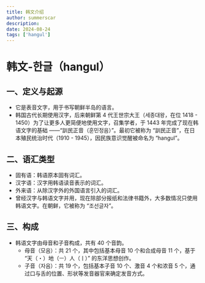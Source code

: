 ```yaml
---
title: 韩文介绍
author: summerscar
description:
date: 2024-08-24
tags: ['hangul']
---
```


# 韩文-한글（hangul）

## 一、定义与起源
* 它是表音文字，用于书写朝鲜半岛的语言。
* 韩国古代长期使用汉字，后来朝鲜第 4 代王世宗大王（세종대왕，在位 1418 - 1450）为了让更多人更简便地使用文字，召集学者，于 1443 年完成了现在韩语文字的基础 ——“訓民正音（훈민정음）”。最初它被称为 “訓民正音”，在日本殖民统治时代（1910 - 1945），因民族意识觉醒被命名为 “hangul”。

## 二、语汇类型
* 固有语：韩语原本固有词汇。
* 汉字语：汉字用韩语读音表示的词汇。
* 外来语：从除汉字外的外国语言引入的词汇。
* 曾经汉字与韩语文字并用，现在除部分报纸和法律书籍外，大多数情况只使用韩语文字。在朝鲜，它被称为 “조선글자”。

## 三、构成
* 韩语文字由母音和子音构成，共有 40 个音韵。
	* 母音（모음）：共 21 个，其中包括基本母音 10 个和合成母音 11 个，基于 “天（・）地（ㅡ）人（ㅣ）” 的东洋思想创作。
	* 子音（자음）：共 19 个，包括基本子音 10 个、激音 4 个和浓音 5 个，通过口与舌的位置、形状等发音器官来确定发音方式。
